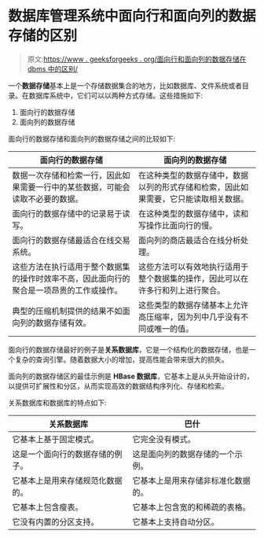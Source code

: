 # 数据库管理系统中面向行和面向列的数据存储的区别

> 原文:[https://www . geeksforgeeks . org/面向行和面向列的数据存储在 dbms 中的区别/](https://www.geeksforgeeks.org/difference-between-row-oriented-and-column-oriented-data-stores-in-dbms/)

一个**数据存储**基本上是一个存储数据集合的地方，比如数据库、文件系统或者目录。在数据库系统中，它们可以以两种方式存储。这些措施如下:

1.  面向行的数据存储
2.  面向列的数据存储

面向行的数据存储和面向列的数据存储之间的比较如下:

| 面向行的数据存储 | 面向列的数据存储 |
| --- | --- |
| 数据一次存储和检索一行，因此如果需要一行中的某些数据，可能会读取不必要的数据。 | 在这种类型的数据存储中，数据以列的形式存储和检索，因此如果需要，它只能读取相关数据。 |
| 面向行的数据存储中的记录易于读写。 | 在这种类型的数据存储中，读和写操作比面向行的慢。 |
| 面向行的数据存储最适合在线交易系统。 | 面向列的商店最适合在线分析处理。 |
| 这些方法在执行适用于整个数据集的操作时效率不高，因此面向行的聚合是一项昂贵的工作或操作。 | 这些方法可以有效地执行适用于整个数据集的操作，因此可以在许多行和列上进行聚合。 |
| 典型的压缩机制提供的结果不如面向列的数据存储有效。 | 这些类型的数据存储基本上允许高压缩率，因为列中几乎没有不同或唯一的值。 |

面向行的数据存储最好的例子是**关系数据库**，它是一个结构化的数据存储，也是一个复杂的查询引擎。随着数据大小的增加，提高性能会带来很大的损失。

面向列的数据存储区的最佳示例是 **HBase 数据库**，它基本上是从头开始设计的，以提供可扩展性和分区，从而实现高效的数据结构序列化、存储和检索。

关系数据库和数据库的特点如下:

| 关系数据库 | 巴什 |
| --- | --- |
| 它基本上基于固定模式。 | 它完全没有模式。 |
| 这是一个面向行的数据存储的例子。 | 这是面向列的数据存储的一个示例。 |
| 它基本上是用来存储规范化数据的。 | 它基本上是用来存储非标准化数据的。 |
| 它基本上包含瘦表。 | 它基本上包含宽的和稀疏的表格。 |
| 它没有内置的分区支持。 | 它基本上支持自动分区。 |